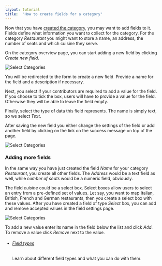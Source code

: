 ```yaml
---
layout: tutorial
title:  "How to create fields for a category"
---
```


Now that you have [created the category](how-to-setup-categories.html), you may want to add fields to it. Fields define what information you want to collect for the category. For the category _Restaurant_ you might want to store a name, an address, the number of seats and which cuisine they serve.

On the category overview page, you can start adding a new field by clicking _Create new field_.

![Select Categories](img/how-to-create-field-01.png)

You will be redirected to the form to create a new field. Provide a name for the field and a description if necessary.

Next, you select if your contributors are required to add a value for the field. If you choose to tick the box, users will have to provide a value for the field. Otherwise they will be able to leave the field empty.

Finally, select the type of data this field represents. The name is simply text, so we select _Text_.

After saving the new field you either change the settings of the field or add another field by clicking on the link on the success message on top of the page.

![Select Categories](img/how-to-setup-categories-02.png)

### Adding more fields

In the same way you have just created the field _Name_ for your category _Restaurant_, you create all other fields. The _Address_ would be a text field as well, while _number of seats_ would be a numeric field, obviously.

The field _cuisine_ could be a select box. Select boxes allow users to select an entry from a pre-defined set of values. Let say, you want to map Italian, British, French and German restaurants, then you create a select box with these values. After you have created a field of type _Select box_, you can add and remove accepted values in the field settings page.

![Select Categories](img/how-to-create-field-02.png)

To add a new value enter its name in the field below the list and click _Add_. To remove a value click _Remove_ next to the value.

<div class="info-box alert alert-success">
    <i class="fa fa-check-square-o"></i>
    <div>
        <ul class="tutorial-links">
            <li>
                <h6><a href="field-types.html">Field types</a></h6>
                <p>Learn about different field types and what you can do with them.</p>
            </li>
        </ul>
    </div>
</div>
